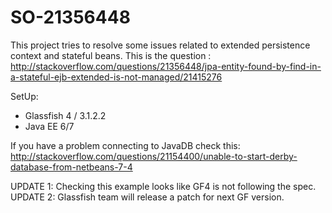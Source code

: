 SO-21356448
===========

This project tries to resolve some issues related to extended persistence context and stateful beans. This is the question : http://stackoverflow.com/questions/21356448/jpa-entity-found-by-find-in-a-stateful-ejb-extended-is-not-managed/21415276

SetUp:

- Glassfish 4 / 3.1.2.2
- Java EE 6/7


If you have a problem connecting to JavaDB check this:
http://stackoverflow.com/questions/21154400/unable-to-start-derby-database-from-netbeans-7-4

UPDATE 1: Checking this example looks like GF4 is not following the spec.
UPDATE 2: Glassfish team will release a patch for next GF version.
